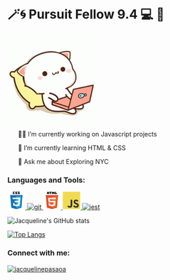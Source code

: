 ### 
<h1 align="left"> 🪄🌀 Pursuit Fellow 9.4 💻 🎊</h1>
<p>
<img align="center" src="https://raw.githubusercontent.com/jkpasaoa/images/main/mochi.gif?token=GHSAT0AAAAAAB37RNPGZMHTA5OSVXG3RCHYY4PUFSQ" width="200" height="200" /> </p>
<ul align="left">
  <p>👩‍💻 I’m currently working on Javascript projects
<p>💬 I’m currently learning HTML & CSS
  <p>🌃 Ask me about Exploring NYC
</ul>

<h3 align="left">Languages and Tools:</h3>
<p align="left"> <a href="https://www.w3schools.com/css/" target="_blank" rel="noreferrer"> <img src="https://raw.githubusercontent.com/devicons/devicon/master/icons/css3/css3-original-wordmark.svg" alt="css3" width="40" height="40"/> </a> <a href="https://www.cypress.io" target="_blank" rel="noreferrer"> <a href="https://git-scm.com/" target="_blank" rel="noreferrer"> <img src="https://www.vectorlogo.zone/logos/git-scm/git-scm-icon.svg" alt="git" width="40" height="40"/> </a> <a href="https://www.w3.org/html/" target="_blank" rel="noreferrer"> <img src="https://raw.githubusercontent.com/devicons/devicon/master/icons/html5/html5-original-wordmark.svg" alt="html5" width="40" height="40"/> </a> <a href="https://developer.mozilla.org/en-US/docs/Web/JavaScript" target="_blank" rel="noreferrer"> <img src="https://raw.githubusercontent.com/devicons/devicon/master/icons/javascript/javascript-original.svg" alt="javascript" width="40" height="40"/> </a> <a href="https://jestjs.io" target="_blank" rel="noreferrer"> <img src="https://www.vectorlogo.zone/logos/jestjsio/jestjsio-icon.svg" alt="jest" width="40" height="40"/> </a> </p>

![Jacqueline's GitHub stats](https://github-readme-stats.vercel.app/api?username=jkpasaoa&show_icons=true&theme=blue-green)


[![Top Langs](https://github-readme-stats.vercel.app/api/top-langs/?username=jkpasaoa&layout=compact&theme=vision-friendly-dark)](https://github.com/jkpasaoa/github-readme-stats)

<h3 align="left">Connect with me:</h3>
<p align="left">
<a href="https://linkedin.com/in/jacquelinepasaoa" target="blank"><img align="center" src="https://raw.githubusercontent.com/rahuldkjain/github-profile-readme-generator/master/src/images/icons/Social/linked-in-alt.svg" alt="jacquelinepasaoa" height="30" width="40" /></a>
</p>









<!--
**jkpasaoa/jkpasaoa** is a ✨ _special_ ✨ repository because its `README.md` (this file) appears on your GitHub profile.

Here are some ideas to get you started:

- 🔭 I’m currently working on ...
- 🌱 I’m currently learning ...
- 👯 I’m looking to collaborate on ...
- 🤔 I’m looking for help with ...
- 💬 Ask me about ...
- 📫 How to reach me: ...
- 😄 Pronouns: ...
- ⚡ Fun fact: ...
-->
